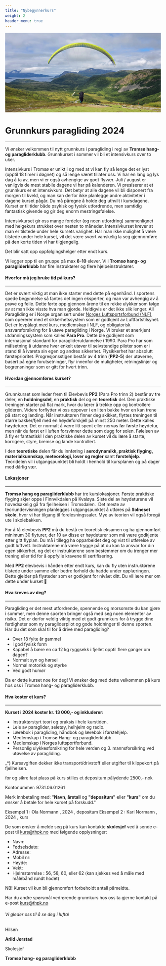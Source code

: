 ```yaml
---
title: "Nybegynnerkurs"
weight: 2
header_menu: true
---
```


![thpk](/images/kurspg.jpg)

# Grunnkurs paragliding 2024
---
Vi ønsker velkommen til nytt grunnkurs i paragliding i regi av **Tromsø hang- og paragliderklubb**.
Grunnkurset i sommer vil bli et intensivkurs over to uker.

Intensivkurs i Tromsø er unikt i og med at vi kan fly så lenge det er lyst (opptil 18 timer i døgnet) og så lenge været tillater oss. Vi har en lang og lys dag å ta av, men vi er også avhengige av godt flyvær. Juli / august er vanligvis de mest stabile dagene vi har på kalenderen. Vi presiserer at et grunnkurs er et intensivkurs. Det betyr at alle dagene vil bli disponert fra morgen til kveld, og man kan derfor ikke planlegge andre aktiviteter i dagene kurset pågår. Du må påregne å holde deg uthvilt i kursdagene. Kurset er til tider både psykisk og fysisk utfordrende, men samtidig fantastisk givende og gir deg enorm mestringsfølelse.

Intensivkurset gir oss mange fordeler (og noen utfordring) sammenlignet med helgekurs strukket over nesten to måneder. Intensivkurset krever at man er tilstede under hele kursets varighet. Har man ikke mulighet å være tilstede under hele kurset, vil det være svært vanskelig la seg gjennomføre på den korte tiden vi har tilgjengelig.

Det blir satt opp oppfølgingshelger etter endt kurs. 

Vi legger opp til en gruppe på max **8-10** elever. Vi i **Tromsø hang- og paragliderklubb** har fire instruktører og flere hjelpeinstruktører.


#### Hvorfor må jeg bruke tid på kurs?
---
Det er svært viktig at man ikke starter med dette på egenhånd. I sportens spede begynnelse så fantes det ingen eksperter, og man var avhengig av å prøve og feile. Dette førte opp gjennom årene til en rekke ulykker som følge av at man ikke visste hva man gjorde. Heldigvis er det ikke slik lenger. All Paragliding er i Norge organisert under [Norges Luftsportsforbund (NLF)](https://www.nlf.no/info/om-nlf), som opererer med et sikkerhetssystem som er godkjent av Luftfartstilsynet. Det er lovpålagt med kurs, medlemskap i NLF, og obligatorisk ansvarsforsikring for å utøve paragliding i Norge. Vi bruker et anerkjent utdanningssystem som kalles **Para Pro**. Dette ble godkjent som internasjonal standard for paragliderutdannelse i 1990. Para Pro har som målsetning å utdanne hver enkelt utøver til selvstendige piloter som er i stand til å ivareta sin egen og andres sikkerhet. Flysikkerhet har absolutt førsteprioritet. Progresjonsstigen består av 4 trinn (**PP2-5**) der utøverne, basert på egne forutsetninger, flyr innenfor de muligheter, retningslinjer og begrensninger som er gitt for hvert trinn.


#### Hvordan gjennomføres kurset?
---
Grunnkurset som leder frem til Elevbevis **PP2** (Para Pro trinn 2) består av tre deler, en **holdningsdel**, en **praktisk** del og en **teoretisk** del. Den praktiske treningen starter på flat mark, hvor du lærer å trekke opp og kontrollere glideren. Videre forflytter vi oss oppover i en liten bakke hvor en kan trene på start og landing. Når instruktøren finner deg skikket, flyttes treningen til større bakker/fjell med en høydeforskjell på minst 250 meter. Dette kalles høydeturer. Det er normalt å være litt spent eller nervøs før første høydetur, men når du først er i luften forsvinner dette som dugg for solen. Følelsen av å fly er fantastisk! I den praktiske delen av kurset vil du lære å starte, korrigere, styre, bremse og lande kontrollert.

I den **teoretiske** delen får du innføring i **aerodynamikk, praktisk flyging, materialkunnskap, meteorologi, lover og regler** samt **førstehjelp**. Teoridelen vil i utgangspunktet bli holdt i henhold til kursplanen og på dager med dårlig vær.



#### Lokasjoner
---
**Tromsø hang og paragliderklubb** har tre kurslokasjoner. Første praktiske flyging skjer oppe i Finnvikdalen på Kvaløya. Siste del av høydeturene vil hovedsakelig gå fra fjellheisen i Tromsdalen.  Det meste av teoriundervisningen planlegges i utgangspunktet å utføres på **Solneset skole**, hvor vi har tilgang til forelesningssaler. Mye av teorien vil også foregå ute i skolebakken.

For å få elevbevis **PP2** må du bestå en teoretisk eksamen og ha gjennomført minimum 30 flyturer, der 10 av disse er høydeturer som må være godkjente etter gitt flyplan. Du må i tillegg ha opparbeidet deg og vist til utførelse av godt luftvett. Instruktørene må være trygge på at du kan ta ansvar for din egen sikkerhet, og det er instruktørene som bestemmer om du trenger mer trening eller tid for å oppfylle kravene til sertifisering.

Med **PP2** elevbevis i hånden etter endt kurs, kan du fly uten instruktørene tilstede under samme eller bedre forhold du hadde under opplæringen. Dette gjelder på flysteder som er godkjent for nivået ditt. Du vil lære mer om dette under kurset **🙂**

#### Hva kreves av deg?
---
Paragliding er det mest utfordrende, spennende og morsomste du kan gjøre i sommer, men denne sporten bringer også med seg noen elementer av risiko. 
Det er derfor veldig viktig med et godt grunnkurs for å trygge dine ferdigheter som ny paragliderpilot og gode holdninger til denne sporten.
Har du det som skal til for å drive med paragliding?

-   Over 18 fylte år gammel
-   I god fysisk form
-   Kapabel å bære en ca 12 kg ryggsekk i fjellet opptil flere ganger om dagen?
-   Normalt syn og hørsel
-   Normal motorikk og styrke
-   Ved godt humør 

Da er dette kurset noe for deg! 
Vi ønsker deg med dette velkommen på kurs hos oss i Tromsø hang- og paragliderklubb.


#### Hva koster et kurs?
---
**Kurset i 2024 koster kr. 13 000,- og inkluderer:**

-   Instruktørstyrt teori og praksis i hele kurstiden.
-   Leie av paraglider, seletøy, helhjelm og radio.
-   Lærebok i paragliding, håndbok og lærebok i førstehjelp.
-   Medlemskap i Tromsø Hang- og paragliderklubb.
-   Medlemskap i Norges luftsportforbund.
-   Personlig ulykkesforsikring for hele verden og 3. mannsforsikring ved utøvelse av paragliding.


_*) Kursavgiften dekker ikke transport/drivstoff eller utgifter til klippekort på fjellheisen. 

for og sikre fast plass på kurs stilles et depositum pålydende 2500,- nok 

Kontonummer: 9731.06.01261

Merk innbetaling med: "**Navn**, **årstall** og **"depositum"** eller **"kurs"** om du ønsker å betale for hele kurset på forskudd."

Eksempel 1 : Ola Normann , 2024 , depositum
Eksempel 2 : Kari Normann , 2024 , kurs

De som ønsker å melde seg på kurs kan kontakte **skolesjef** ved å sende e-post til [kurs@thpk.no](mailto:kurs@thpk.no) med følgende opplysninger:

-   Navn:
-   Fødselsdato:
-   Adresse:
-   Mobil nr:
-   Høyde:
-   Vekt:
-   Hjelmstørrelse : 56, 58, 60, eller 62 (kan sjekkes ved å måle med målebånd rundt hodet)


NB! Kurset vil kun bli gjennomført forbeholdt antall påmeldte.

Har du andre spørsmål vedrørende grunnkurs hos oss ta gjerne kontakt på e-post [kurs@thpk.no](mailto:kurs@thpk.no)

###### Vi gleder oss til å se deg i lufta!

Hilsen

**Arild Jørstad**

Skolesjef

**Tromsø hang- og paragliderklubb**

